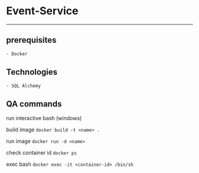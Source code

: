 # Event-Service
---

<!--[![GitHub Workflow Status]]-->
<!--[![codecov]]-->
<!--[![License: MIT]-->
<!--![Develop on Okteto]-->

## prerequisites
    - Docker

## Technologies
    - SQL Alchemy


## QA commands 

run interactive bash (windows)

build image 
`docker build -t <name> .`

run image 
`docker run -d <name>` 

check container id
`docker ps`

exec bash 
`docker exec -it <container-id> /bin/sh`